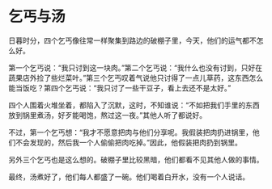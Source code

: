 # 乞丐与汤

日暮时分，四个乞丐像往常一样聚集到路边的破棚子里，今天，他们的运气都不怎么好。 

第一个乞丐说：“我只讨到这一块肉。”第二个乞丐说：“我什么也没有讨到，只好在蔬果店外捡了些烂菜叶。”第三个乞丐叹着气说他只讨得了一点儿草药，这东西怎么能当饭吃？第四个乞丐说：“我只讨了一些干豆子，看上去还不是太好。” 

四个人围着火堆坐着，都陷入了沉默，这时，不知谁说：“不如把我们手里的东西放到锅里煮汤，好歹能喝饱，熬过这一夜。”其他人听了都说好。 

不过，第一个乞丐想：“我才不愿意把肉与他们分享呢。我假装把肉扔进锅里，他们不会发现的，然后我一个人偷偷把肉吃掉。”因此，他假装把肉扔到锅里。 

另外三个乞丐也是这么想的。破棚子里比较黑暗，他们都看不见其他人做的事情。 

最终，汤煮好了，他们每人都盛了一碗。他们喝着白开水，没有一个人说话。